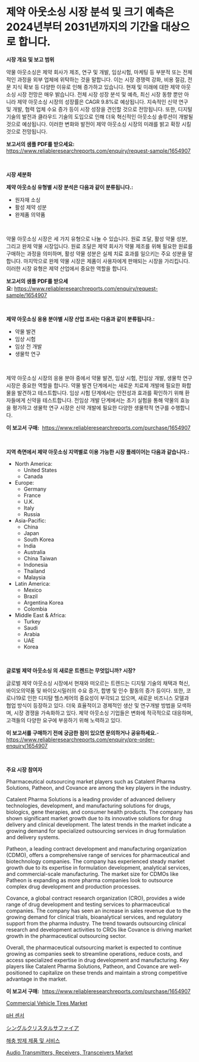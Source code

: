 <p><h1>제약 아웃소싱 시장 분석 및 크기 예측은 2024년부터 2031년까지의 기간을 대상으로 합니다.</h1></p><p><strong>시장 개요 및 보고 범위</strong></p>
<p><p>약물 아웃소싱은 제약 회사가 제조, 연구 및 개발, 임상시험, 마케팅 등 부분적 또는 전체적인 과정을 외부 업체에 위탁하는 것을 말합니다. 이는 시장 경쟁력 강화, 비용 절감, 전문 지식 확보 등 다양한 이유로 인해 증가하고 있습니다. 현재 및 미래에 대한 제약 아웃소싱 시장 전망은 매우 밝습니다. 전체 시장 성장 분석 및 예측, 최신 시장 동향 뿐만 아니라 제약 아웃소싱 시장의 성장률은 CAGR 9.8%로 예상됩니다. 지속적인 신약 연구 및 개발, 협력 업체 수요 증가 등이 시장 성장을 견인할 것으로 전망됩니다. 또한, 디지털 기술의 발전과 클라우드 기술의 도입으로 인해 더욱 혁신적인 아웃소싱 솔루션이 개발될 것으로 예상됩니다. 이러한 변화와 발전이 제약 아웃소싱 시장의 미래를 밝고 확장 시킬 것으로 전망됩니다.</p></p>
<p><strong>보고서의 샘플 PDF를 받으세요:</strong> <a href="https://www.reliableresearchreports.com/enquiry/request-sample/1654907">https://www.reliableresearchreports.com/enquiry/request-sample/1654907</a></p>
<p>&nbsp;</p>
<p><strong>시장 세분화</strong></p>
<p><strong>제약 아웃소싱 유형별 시장 분석은 다음과 같이 분류됩니다.:</strong></p>
<p><ul><li>원자재 소싱</li><li>활성 제약 성분</li><li>완제품 의약품</li></ul></p>
<p>&nbsp;</p>
<p><p>약물 아웃소싱 시장은 세 가지 유형으로 나눌 수 있습니다. 원료 조달, 활성 약물 성분, 그리고 완제 약물 시장입니다. 원료 조달은 제약 회사가 약물 제조를 위해 필요한 원료를 구매하는 과정을 의미하며, 활성 약물 성분은 실제 치료 효과를 일으키는 주요 성분을 말합니다. 마지막으로 완제 약물 시장은 제품이 사용자에게 판매되는 시장을 가리킵니다. 이러한 시장 유형은 제약 산업에서 중요한 역할을 합니다.</p></p>
<p><strong>보고서의 샘플 PDF를 받으세요:</strong>&nbsp;<a href="https://www.reliableresearchreports.com/enquiry/request-sample/1654907">https://www.reliableresearchreports.com/enquiry/request-sample/1654907</a></p>
<p>&nbsp;</p>
<p><strong> 제약 아웃소싱 응용 분야별 시장 산업 조사는 다음과 같이 분류됩니다.:</strong></p>
<p><ul><li>약물 발견</li><li>임상 시험</li><li>임상 전 개발</li><li>생물학 연구</li></ul></p>
<p>&nbsp;</p>
<p><p>제약 아웃소싱 시장의 응용 분야 중에서 약물 발견, 임상 시험, 전임상 개발, 생물학 연구 시장은 중요한 역할을 합니다. 약물 발견 단계에서는 새로운 치료제 개발에 필요한 화합물을 발견하고 테스트합니다. 임상 시험 단계에서는 안전성과 효과를 확인하기 위해 환자들에게 신약을 테스트합니다. 전임상 개발 단계에서는 초기 실험을 통해 약물의 효능을 평가하고 생물학 연구 시장은 신약 개발에 필요한 다양한 생물학적 연구를 수행합니다.</p></p>
<p><strong>이 보고서 구매:</strong>&nbsp; <a href="https://www.reliableresearchreports.com/purchase/1654907">https://www.reliableresearchreports.com/purchase/1654907</a></p>
<p>&nbsp;</p>
<p><strong>지역 측면에서 제약 아웃소싱 지역별로 이용 가능한 시장 플레이어는 다음과 같습니다.:</strong></p>
<p><ul>
    <li>
        North America:
        <ul>
            <li>United States</li>
            <li>Canada</li>
        </ul>
    </li>
    <li>
        Europe:
        <ul>
            <li>Germany</li>
            <li>France</li>
            <li>U.K.</li>
            <li>Italy</li>
            <li>Russia</li>
        </ul>
    </li>
    <li>
        Asia-Pacific:
        <ul>
            <li>China</li>
            <li>Japan</li>
            <li>South Korea</li>
            <li>India</li>
            <li>Australia</li>
            <li>China Taiwan</li>
            <li>Indonesia</li>
            <li>Thailand</li>
            <li>Malaysia</li>
        </ul>
    </li>
    <li>
        Latin America:
        <ul>
            <li>Mexico</li>
            <li>Brazil</li>
            <li>Argentina Korea</li>
            <li>Colombia</li>
        </ul>
    </li>
    <li>
        Middle East & Africa:
        <ul>
            <li>Turkey</li>
            <li>Saudi</li>
            <li>Arabia</li>
            <li>UAE</li>
            <li>Korea</li>
        </ul>
    </li>
    </ul></p>
<p>&nbsp;</p>
<p><strong>글로벌 제약 아웃소싱 의 새로운 트렌드는 무엇입니까? 시장?</strong></p>
<p><p>글로벌 제약 아웃소싱 시장에서 현재와 떠오르는 트렌드는 디지털 기술의 채택과 혁신, 바이오의약품 및 바이오시밀러의 수요 증가, 합병 및 인수 활동의 증가 등이다. 또한, 코로나19로 인한 디지턈 헬스케어의 중요성이 부각되고 있으며, 새로운 비즈니스 모델과 협업 방식이 등장하고 있다. 더욱 효율적이고 경제적인 생산 및 연구개발 방법을 모색하며, 시장 경쟁을 가속화하고 있다. 제약 아웃소싱 기업들은 변화에 적극적으로 대응하며, 고객들의 다양한 요구에 부응하기 위해 노력하고 있다.</p></p>
<p><strong>이 보고서를 구매하기 전에 궁금한 점이 있으면 문의하거나 공유하세요.</strong>- <a href="https://www.reliableresearchreports.com/enquiry/pre-order-enquiry/1654907">https://www.reliableresearchreports.com/enquiry/pre-order-enquiry/1654907</a></p>
<p>&nbsp;</p>
<p><strong>주요 시장 참여자</strong></p>
<p><p>Pharmaceutical outsourcing market players such as Catalent Pharma Solutions, Patheon, and Covance are among the key players in the industry. </p><p>Catalent Pharma Solutions is a leading provider of advanced delivery technologies, development, and manufacturing solutions for drugs, biologics, gene therapies, and consumer health products. The company has shown significant market growth due to its innovative solutions for drug delivery and clinical development. The latest trends in the market indicate a growing demand for specialized outsourcing services in drug formulation and delivery systems.</p><p>Patheon, a leading contract development and manufacturing organization (CDMO), offers a comprehensive range of services for pharmaceutical and biotechnology companies. The company has experienced steady market growth due to its expertise in formulation development, analytical services, and commercial-scale manufacturing. The market size for CDMOs like Patheon is expanding as more pharma companies look to outsource complex drug development and production processes.</p><p>Covance, a global contract research organization (CRO), provides a wide range of drug development and testing services to pharmaceutical companies. The company has seen an increase in sales revenue due to the growing demand for clinical trials, bioanalytical services, and regulatory support from the pharma industry. The trend towards outsourcing clinical research and development activities to CROs like Covance is driving market growth in the pharmaceutical outsourcing sector.</p><p>Overall, the pharmaceutical outsourcing market is expected to continue growing as companies seek to streamline operations, reduce costs, and access specialized expertise in drug development and manufacturing. Key players like Catalent Pharma Solutions, Patheon, and Covance are well-positioned to capitalize on these trends and maintain a strong competitive advantage in the market.</p></p>
<p><strong>이 보고서 구매:</strong>&nbsp;&nbsp;<a href="https://www.reliableresearchreports.com/purchase/1654907">https://www.reliableresearchreports.com/purchase/1654907</a></p>
<p><p><a href="https://issuu.com/reportprime-2/docs/commercial-vehicle-tires-market-size-2030.pptx">Commercial Vehicle Tires Market</a></p><p><a href="https://github.com/Penelolack456456/Market-Research-Report-List-1/blob/main/463591712969.md">pH 센서</a></p><p><a href="https://github.com/cbigkbh02719/Market-Research-Report-List-1/blob/main/681413513956.md">シングルクリスタルサファイア</a></p><p><a href="https://github.com/vsr06p4p49/Market-Research-Report-List-1/blob/main/937354812968.md">해충 방제 제품 및 서비스</a></p><p><a href="https://github.com/provorikovar/Market-Research-Report-List-3/blob/main/audio-transmitters-receivers-transceivers-market.md">Audio Transmitters, Receivers, Transceivers Market</a></p></p>
